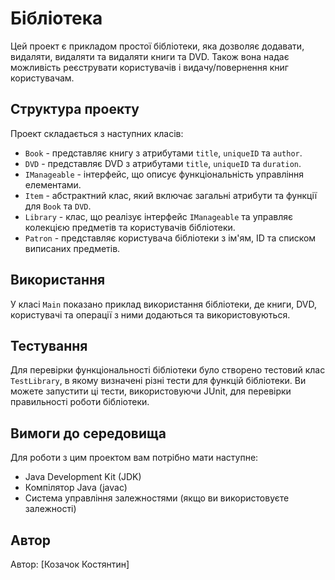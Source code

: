 # Бібліотека

Цей проект є прикладом простої бібліотеки, яка дозволяє додавати, видаляти, видаляти та видаляти книги та DVD. Також вона надає можливість реєструвати користувачів і видачу/повернення книг користувачам.

## Структура проекту

Проект складається з наступних класів:

- `Book` - представляє книгу з атрибутами `title`, `uniqueID` та `author`.
- `DVD` - представляє DVD з атрибутами `title`, `uniqueID` та `duration`.
- `IManageable` - інтерфейс, що описує функціональність управління елементами.
- `Item` - абстрактний клас, який включає загальні атрибути та функції для `Book` та `DVD`.
- `Library` - клас, що реалізує інтерфейс `IManageable` та управляє колекцією предметів та користувачів бібліотеки.
- `Patron` - представляє користувача бібліотеки з ім'ям, ID та списком виписаних предметів.

## Використання

У класі `Main` показано приклад використання бібліотеки, де книги, DVD, користувачі та операції з ними додаються та використовуються.

## Тестування

Для перевірки функціональності бібліотеки було створено тестовий клас `TestLibrary`, в якому визначені різні тести для функцій бібліотеки. Ви можете запустити ці тести, використовуючи JUnit, для перевірки правильності роботи бібліотеки.

## Вимоги до середовища

Для роботи з цим проектом вам потрібно мати наступне:
- Java Development Kit (JDK)
- Компілятор Java (javac)
- Система управління залежностями (якщо ви використовуєте залежності)

## Автор

Автор: [Козачок Костянтин]
